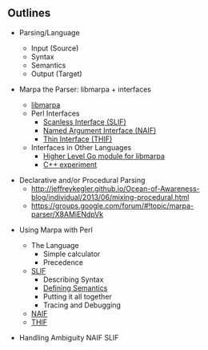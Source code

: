 ﻿Outlines
--------

* Parsing/Language
    + Input (Source)
    + Syntax
    + Semantics
    + Output (Target)

* Marpa the Parser: libmarpa + interfaces
    + [libmarpa](http://jeffreykegler.github.io/Marpa-web-site/libmarpa.html)
    + Perl Interfaces
        - [Scanless Interface (SLIF)](https://metacpan.org/pod/release/JKEGL/Marpa-R2-2.078000/pod/Scanless/DSL.pod)
        - [Named Argument Interface (NAIF)](https://metacpan.org/pod/release/JKEGL/Marpa-R2-2.078000/pod/NAIF.pod)
        - [Thin Interface (THIF)](https://metacpan.org/pod/release/JKEGL/Marpa-R2-2.078000/pod/Advanced/Thin.pod)
    + Interfaces in Other Languages
        - [Higher Level Go module for libmarpa](https://github.com/pstuifzand/go-marpa/)
        - [C++ experiment](https://github.com/pstuifzand/marpa-cpp-rules)

+ Declarative and/or Procedural Parsing
    - http://jeffreykegler.github.io/Ocean-of-Awareness-blog/individual/2013/06/mixing-procedural.html
    - https://groups.google.com/forum/#!topic/marpa-parser/X8AMiENdpVk

* Using Marpa with Perl
    + The Language
        - Simple calculator
        - Precedence
    + [SLIF](https://metacpan.org/pod/release/JKEGL/Marpa-R2-2.078000/pod/Scanless.pod)
        - Describing Syntax
        - [Defining Semantics](https://github.com/rns/Marpa-the-Parser/blob/master/Defining-Semantics-in-SLIF.md)
        - Putting it all together
        - Tracing and Debugging
    + [NAIF](https://metacpan.org/pod/release/JKEGL/Marpa-R2-2.078000/pod/NAIF.pod)
    + [THIF](https://metacpan.org/pod/release/JKEGL/Marpa-R2-2.078000/pod/Advanced/Thin.pod)
    
* Handling Ambiguity
NAIF
SLIF
